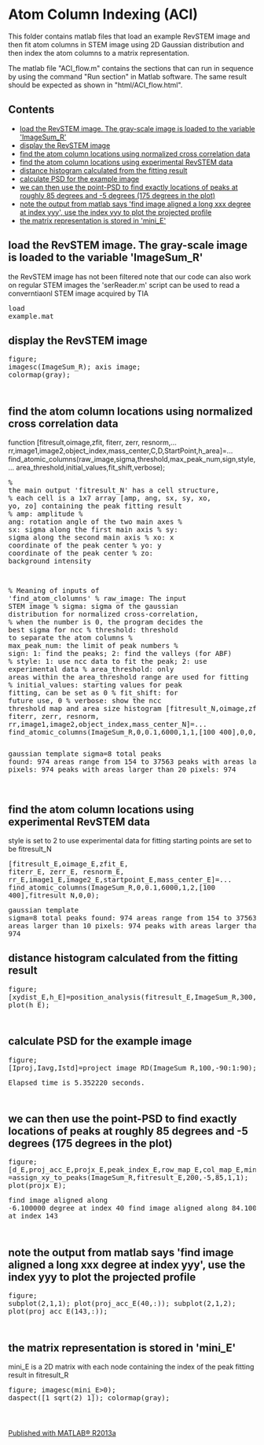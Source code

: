 Atom Column Indexing (ACI)
===

This folder contains matlab files that load an example RevSTEM image and then fit atom columns in STEM image using 2D Gaussian distribution and then index the atom columns to a matrix representation.

The matlab file "ACI_flow.m" contains the sections that can run in sequence by using the command "Run section" in Matlab software. The same result should be expected as shown in "html/ACI_flow.html".





  </style></head><body><div class="content"><h2>Contents</h2><div><ul><li><a href="#1">load the RevSTEM image. The gray-scale image is loaded to the variable 'ImageSum_R'</a></li><li><a href="#2">display the RevSTEM image</a></li><li><a href="#3">find the atom column locations using normalized cross correlation data</a></li><li><a href="#4">find the atom column locations using experimental RevSTEM data</a></li><li><a href="#5">distance histogram calculated from the fitting result</a></li><li><a href="#6">calculate PSD for the example image</a></li><li><a href="#7">we can then use the point-PSD to find exactly locations of peaks at roughly 85 degrees and -5 degrees (175 degrees in the plot)</a></li><li><a href="#8">note the output from matlab says 'find image aligned a long xxx degree at index yyy', use the index yyy to plot the projected profile</a></li><li><a href="#9">the matrix representation is stored in 'mini_E'</a></li></ul></div><h2>load the RevSTEM image. The gray-scale image is loaded to the variable 'ImageSum_R'<a name="1"></a></h2><p>the RevSTEM image has not been filtered note that our code can also work on regular STEM images the 'serReader.m' script can be used to read a converntiaonl STEM image acquired by TIA</p><pre class="codeinput">load <span class="string">example.mat</span>
</pre><h2>display the RevSTEM image<a name="2"></a></h2><pre class="codeinput">figure;
imagesc(ImageSum_R);
axis <span class="string">image</span>;
colormap(gray);
</pre><img vspace="5" hspace="5" src="https://raw.githubusercontent.com/subangstrom/aci/master/html/ACI_flow_01.png" alt=""> <h2>find the atom column locations using normalized cross correlation data<a name="3"></a></h2><p>function [fitresult,oimage,zfit, fiterr, zerr, resnorm,... rr,image1,image2,object_index,mass_center,C,D,StartPoint,h_area]=... find_atomic_columns(raw_image,sigma,threshold,max_peak_num,sign,style,... area_threshold,initial_values,fit_shift,verbose);</p><pre class="codeinput"><span class="comment">% the main output 'fitresult_N' has a cell structure,</span>
<span class="comment">% each cell is a 1x7 array [amp, ang, sx, sy, xo, yo, zo] containing the peak fitting result</span>
<span class="comment">% amp: amplitude</span>
<span class="comment">% ang: rotation angle of the two main axes</span>
<span class="comment">% sx: sigma along the first main axis</span>
<span class="comment">% sy: sigma along the second main axis</span>
<span class="comment">% xo: x coordinate of the peak center</span>
<span class="comment">% yo: y coordinate of the peak center</span>
<span class="comment">% zo: background intensity</span>

<span class="comment">% Meaning of inputs of 'find_atom_clolumns'</span>
<span class="comment">% raw_image: The input STEM image</span>
<span class="comment">% sigma: sigma of the gaussian distribution for normalized cross-correlation,</span>
<span class="comment">% when the number is 0, the program decides the best sigma for ncc</span>
<span class="comment">% threshold: threshold to separate the atom columns</span>
<span class="comment">% max_peak_num: the limit of peak numbers</span>
<span class="comment">% sign: 1: find the peaks; 2: find the valleys (for ABF)</span>
<span class="comment">% style: 1: use ncc data to fit the peak; 2: use experimental data</span>
<span class="comment">% area_threshold: only areas within the area_threshold range are used for fitting</span>
<span class="comment">% initial_values: starting values for peak fitting, can be set as 0</span>
<span class="comment">% fit_shift: for future use, 0</span>
<span class="comment">% verbose: show the ncc threshold map and area size histogram</span>
[fitresult_N,oimage,zfit, fiterr, zerr, resnorm, rr,image1,image2,object_index,mass_center_N]=<span class="keyword">...</span>
    find_atomic_columns(ImageSum_R,0,0.1,6000,1,1,[100 400],0,0,1);
</pre><pre class="codeoutput">gaussian template sigma=8
total peaks found: 974 areas range from 154 to 37563
peaks with areas larger than 10 pixels: 974
peaks with areas larger than 20 pixels: 974
</pre><img vspace="5" hspace="5" src="https://raw.githubusercontent.com/subangstrom/aci/master/html/ACI_flow_02.png" alt=""> <img vspace="5" hspace="5" src="https://raw.githubusercontent.com/subangstrom/aci/master/html/ACI_flow_03.png" alt=""> <h2>find the atom column locations using experimental RevSTEM data<a name="4"></a></h2><p>style is set to 2 to use experimental data for fitting starting points are set to be fitresult_N</p><pre class="codeinput">[fitresult_E,oimage_E,zfit_E, fiterr_E, zerr_E, resnorm_E, rr_E,image1_E,image2_E,startpoint_E,mass_center_E]=<span class="keyword">...</span>
    find_atomic_columns(ImageSum_R,0,0.1,6000,1,2,[100 400],fitresult_N,0,0);
</pre><pre class="codeoutput">gaussian template sigma=8
total peaks found: 974 areas range from 154 to 37563
peaks with areas larger than 10 pixels: 974
peaks with areas larger than 20 pixels: 974
</pre><h2>distance histogram calculated from the fitting result<a name="5"></a></h2><pre class="codeinput">figure;
[xydist_E,h_E]=position_analysis(fitresult_E,ImageSum_R,300,30);
plot(h_E);
</pre><img vspace="5" hspace="5" src="https://raw.githubusercontent.com/subangstrom/aci/master/html/ACI_flow_04.png" alt=""> <h2>calculate PSD for the example image<a name="6"></a></h2><pre class="codeinput">figure;
[Iproj,Iavg,Istd]=project_image_RD(ImageSum_R,100,-90:1:90);
plot(Istd);
</pre><pre class="codeoutput">Elapsed time is 5.352220 seconds.
</pre><img vspace="5" hspace="5" src="https://raw.githubusercontent.com/subangstrom/aci/master/html/ACI_flow_05.png" alt=""> <h2>we can then use the point-PSD to find exactly locations of peaks at roughly 85 degrees and -5 degrees (175 degrees in the plot)<a name="7"></a></h2><pre class="codeinput">figure;
[d_E,proj_acc_E,projx_E,peak_index_E,row_map_E,col_map_E,mini_E,row_stat_E,col_stat_E,coord_angle_E]<span class="keyword">...</span>
    =assign_xy_to_peaks(ImageSum_R,fitresult_E,200,-5,85,1,1);
plot(projx_E);
</pre><pre class="codeoutput">find image aligned along -6.100000 degree at index 40
find image aligned along 84.100000 degree at index 143
</pre><img vspace="5" hspace="5" src="https://raw.githubusercontent.com/subangstrom/aci/master/html/ACI_flow_06.png" alt=""> <h2>note the output from matlab says 'find image aligned a long xxx degree at index yyy', use the index yyy to plot the projected profile<a name="8"></a></h2><pre class="codeinput">figure;
subplot(2,1,1); plot(proj_acc_E(40,:));
subplot(2,1,2); plot(proj_acc_E(143,:));
</pre><img vspace="5" hspace="5" src="https://raw.githubusercontent.com/subangstrom/aci/master/html/ACI_flow_07.png" alt=""> <h2>the matrix representation is stored in 'mini_E'<a name="9"></a></h2><p>mini_E is a 2D matrix with each node containing the index of the peak fitting result in fitresult_R</p><pre class="codeinput">figure;
imagesc(mini_E&gt;0);
daspect([1 sqrt(2) 1]);
colormap(gray);
</pre><img vspace="5" hspace="5" src="https://raw.githubusercontent.com/subangstrom/aci/master/html/ACI_flow_08.png" alt=""> <p class="footer"><br><a href="http://www.mathworks.com/products/matlab/">Published with MATLAB&reg; R2013a</a><br></p></div>
